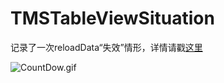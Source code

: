 # TMSTableViewSituation
记录了一次reloadData“失效”情形，详情请戳[这里](https://www.jianshu.com/p/778c34bd14d6)

![CountDow.gif](https://upload-images.jianshu.io/upload_images/2172432-4d004fb4a20f836e.gif?imageMogr2/auto-orient/strip)

